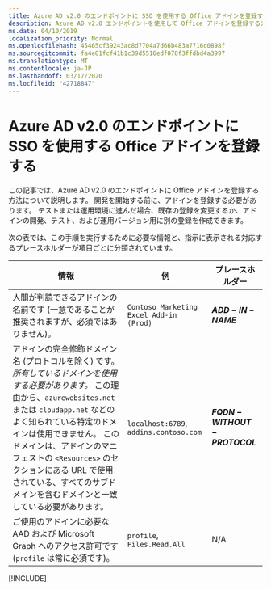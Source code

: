 ```yaml
---
title: Azure AD v2.0 のエンドポイントに SSO を使用する Office アドインを登録する
description: Azure AD v2.0 エンドポイントを使用して Office アドインを登録する方法について説明します。
ms.date: 04/10/2019
localization_priority: Normal
ms.openlocfilehash: 45465cf39243ac8d7704a7d66b483a7716c0898f
ms.sourcegitcommit: fa4e81fcf41b1c39d5516edf078f3ffdbd4a3997
ms.translationtype: MT
ms.contentlocale: ja-JP
ms.lasthandoff: 03/17/2020
ms.locfileid: "42718847"
---
```

# <a name="register-an-office-add-in-that-uses-sso-with-the-azure-ad-v20-endpoint"></a>Azure AD v2.0 のエンドポイントに SSO を使用する Office アドインを登録する

この記事では、Azure AD v2.0 のエンドポイントに Office アドインを登録する方法について説明します。 開発を開始する前に、アドインを登録する必要があります。 テストまたは運用環境に進んだ場合、既存の登録を変更するか、アドインの開発、テスト、および運用バージョン用に別の登録を作成できます。

次の表では、この手順を実行するために必要な情報と、指示に表示される対応するプレースホルダーが項目ごとに分類されています。

|情報  |例  |プレースホルダー  |
|---------|---------|---------|
|人間が判読できるアドインの名前です  (一意であることが推奨されますが、必須ではありません)。|`Contoso Marketing Excel Add-in (Prod)`|**$ADD-IN-NAME$**|
|アドインの完全修飾ドメイン名 (プロトコルを除く) です。 *所有しているドメインを使用する必要があります。* この理由から、`azurewebsites.net` または `cloudapp.net` などのよく知られている特定のドメインは使用できません。 このドメインは、アドインのマニフェストの `<Resources>` のセクションにある URL で使用されている、すべてのサブドメインを含むドメインと一致している必要があります。|`localhost:6789`, `addins.contoso.com`|**$FQDN-WITHOUT-PROTOCOL$**|
|ご使用のアドインに必要な AAD および Microsoft Graph へのアクセス許可です  (`profile` は常に必須です)。|`profile`, `Files.Read.All`|N/A|

[!INCLUDE[](../includes/register-sso-add-in-aad-v2-include.md)]
